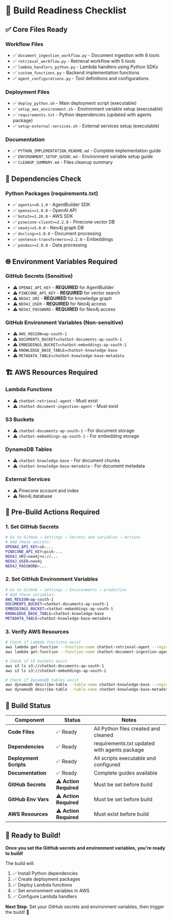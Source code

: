 # 🚀 Build Readiness Checklist

## ✅ **Core Files Ready**

### **Workflow Files**
- ✅ `document_ingestion_workflow.py` - Document ingestion with 8 tools
- ✅ `retrieval_workflow.py` - Retrieval workflow with 5 tools  
- ✅ `lambda_handlers_python.py` - Lambda handlers using Python SDKs
- ✅ `custom_functions.py` - Backend implementation functions
- ✅ `agent_configurations.py` - Tool definitions and configurations

### **Deployment Files**
- ✅ `deploy_python.sh` - Main deployment script (executable)
- ✅ `setup_aws_environment.sh` - Environment variable setup (executable)
- ✅ `requirements.txt` - Python dependencies (updated with agents package)
- ✅ `setup-external-services.sh` - External services setup (executable)

### **Documentation**
- ✅ `PYTHON_IMPLEMENTATION_README.md` - Complete implementation guide
- ✅ `ENVIRONMENT_SETUP_GUIDE.md` - Environment variable setup guide
- ✅ `CLEANUP_SUMMARY.md` - Files cleanup summary

## 🔧 **Dependencies Check**

### **Python Packages (requirements.txt)**
- ✅ `agents>=0.1.0` - AgentBuilder SDK
- ✅ `openai>=1.0.0` - OpenAI API
- ✅ `boto3>=1.26.0` - AWS SDK
- ✅ `pinecone-client>=2.2.0` - Pinecone vector DB
- ✅ `neo4j>=5.0.0` - Neo4j graph DB
- ✅ `docling>=1.0.0` - Document processing
- ✅ `sentence-transformers>=2.2.0` - Embeddings
- ✅ `pandas>=2.0.0` - Data processing

## 🌐 **Environment Variables Required**

### **GitHub Secrets (Sensitive)**
- ⚠️ `OPENAI_API_KEY` - **REQUIRED** for AgentBuilder
- ⚠️ `PINECONE_API_KEY` - **REQUIRED** for vector search
- ⚠️ `NEO4J_URI` - **REQUIRED** for knowledge graph
- ⚠️ `NEO4J_USER` - **REQUIRED** for Neo4j access
- ⚠️ `NEO4J_PASSWORD` - **REQUIRED** for Neo4j access

### **GitHub Environment Variables (Non-sensitive)**
- ⚠️ `AWS_REGION=ap-south-1`
- ⚠️ `DOCUMENTS_BUCKET=chatbot-documents-ap-south-1`
- ⚠️ `EMBEDDINGS_BUCKET=chatbot-embeddings-ap-south-1`
- ⚠️ `KNOWLEDGE_BASE_TABLE=chatbot-knowledge-base`
- ⚠️ `METADATA_TABLE=chatbot-knowledge-base-metadata`

## 🏗️ **AWS Resources Required**

### **Lambda Functions**
- ⚠️ `chatbot-retrieval-agent` - Must exist
- ⚠️ `chatbot-document-ingestion-agent` - Must exist

### **S3 Buckets**
- ⚠️ `chatbot-documents-ap-south-1` - For document storage
- ⚠️ `chatbot-embeddings-ap-south-1` - For embedding storage

### **DynamoDB Tables**
- ⚠️ `chatbot-knowledge-base` - For document chunks
- ⚠️ `chatbot-knowledge-base-metadata` - For document metadata

### **External Services**
- ⚠️ Pinecone account and index
- ⚠️ Neo4j database

## 🚨 **Pre-Build Actions Required**

### **1. Set GitHub Secrets**
```bash
# Go to GitHub → Settings → Secrets and variables → Actions
# Add these secrets:
OPENAI_API_KEY=sk-...
PINECONE_API_KEY=pcsk-...
NEO4J_URI=neo4j+s://...
NEO4J_USER=neo4j
NEO4J_PASSWORD=...
```

### **2. Set GitHub Environment Variables**
```bash
# Go to GitHub → Settings → Environments → production
# Add these variables:
AWS_REGION=ap-south-1
DOCUMENTS_BUCKET=chatbot-documents-ap-south-1
EMBEDDINGS_BUCKET=chatbot-embeddings-ap-south-1
KNOWLEDGE_BASE_TABLE=chatbot-knowledge-base
METADATA_TABLE=chatbot-knowledge-base-metadata
```

### **3. Verify AWS Resources**
```bash
# Check if Lambda functions exist
aws lambda get-function --function-name chatbot-retrieval-agent --region ap-south-1
aws lambda get-function --function-name chatbot-document-ingestion-agent --region ap-south-1

# Check if S3 buckets exist
aws s3 ls s3://chatbot-documents-ap-south-1
aws s3 ls s3://chatbot-embeddings-ap-south-1

# Check if DynamoDB tables exist
aws dynamodb describe-table --table-name chatbot-knowledge-base --region ap-south-1
aws dynamodb describe-table --table-name chatbot-knowledge-base-metadata --region ap-south-1
```

## 🎯 **Build Status**

| Component | Status | Notes |
|-----------|--------|-------|
| **Code Files** | ✅ Ready | All Python files created and cleaned |
| **Dependencies** | ✅ Ready | requirements.txt updated with agents package |
| **Deployment Scripts** | ✅ Ready | All scripts executable and configured |
| **Documentation** | ✅ Ready | Complete guides available |
| **GitHub Secrets** | ⚠️ **Action Required** | Must be set before build |
| **GitHub Env Vars** | ⚠️ **Action Required** | Must be set before build |
| **AWS Resources** | ⚠️ **Action Required** | Must exist before build |

## 🚀 **Ready to Build!**

**Once you set the GitHub secrets and environment variables, you're ready to build!**

The build will:
1. ✅ Install Python dependencies
2. ✅ Create deployment packages
3. ✅ Deploy Lambda functions
4. ✅ Set environment variables in AWS
5. ✅ Configure Lambda handlers

**Next Step**: Set your GitHub secrets and environment variables, then trigger the build! 🎉
